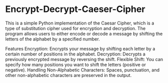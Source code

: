 # Encrypt-Decrypt-Caeser-Cipher

This is a simple Python implementation of the Caesar Cipher, which is a type of substitution cipher used for encryption and decryption. The program allows users to either encode or decode a message by shifting the letters of the alphabet by a specified number.

Features
Encryption: Encrypts your message by shifting each letter by a certain number of positions in the alphabet.
Decryption: Decrypts a previously encrypted message by reversing the shift.
Flexible Shift: You can specify how many positions you want to shift the letters (positive or negative).
Handling Non-Alphabetic Characters: Spaces, punctuation, and other non-alphabetic characters are preserved in the output.
